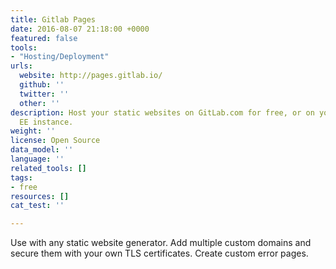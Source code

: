 ```yaml
---
title: Gitlab Pages
date: 2016-08-07 21:18:00 +0000
featured: false
tools:
- "Hosting/Deployment"
urls:
  website: http://pages.gitlab.io/
  github: ''
  twitter: ''
  other: ''
description: Host your static websites on GitLab.com for free, or on your own GitLab
  EE instance.
weight: ''
license: Open Source
data_model: ''
language: ''
related_tools: []
tags:
- free
resources: []
cat_test: ''

---
```

Use with any static website generator. Add multiple custom domains and secure them with your own TLS certificates. Create custom error pages.